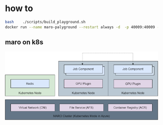 # how to
```sh 
bash    ./scripts/build_playground.sh
docker run --name maro-palyground --restart always -d  -p 40009:40009 -p 40010:40010 -p 40011:40011 maro/playground:cpu
```

## maro on k8s

![maro](maro.png)
